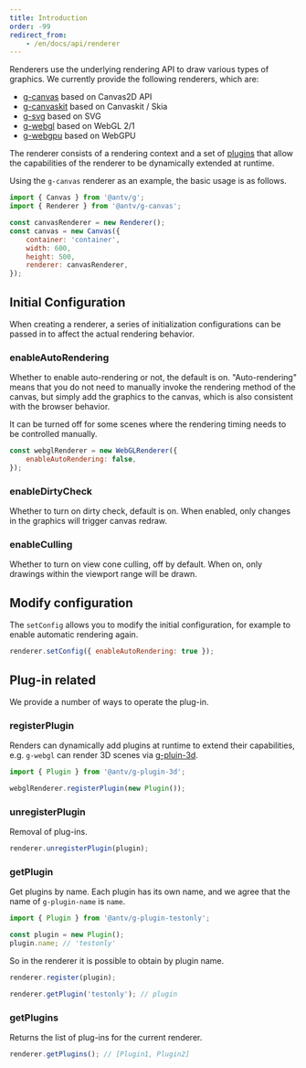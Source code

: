 ```yaml
---
title: Introduction
order: -99
redirect_from:
    - /en/docs/api/renderer
---
```


Renderers use the underlying rendering API to draw various types of graphics. We currently provide the following renderers, which are:

-   [g-canvas](/en/docs/api/renderer/canvas) based on Canvas2D API
-   [g-canvaskit](/en/docs/api/renderer/canvaskit) based on Canvaskit / Skia
-   [g-svg](/en/docs/api/renderer/svg) based on SVG
-   [g-webgl](/en/docs/api/renderer/webgl) based on WebGL 2/1
-   [g-webgpu](/en/docs/api/renderer/webgpu) based on WebGPU

The renderer consists of a rendering context and a set of [plugins](/en/docs/plugins/intro) that allow the capabilities of the renderer to be dynamically extended at runtime.

Using the `g-canvas` renderer as an example, the basic usage is as follows.

```js
import { Canvas } from '@antv/g';
import { Renderer } from '@antv/g-canvas';

const canvasRenderer = new Renderer();
const canvas = new Canvas({
    container: 'container',
    width: 600,
    height: 500,
    renderer: canvasRenderer,
});
```

## Initial Configuration

When creating a renderer, a series of initialization configurations can be passed in to affect the actual rendering behavior.

### enableAutoRendering

Whether to enable auto-rendering or not, the default is on. "Auto-rendering" means that you do not need to manually invoke the rendering method of the canvas, but simply add the graphics to the canvas, which is also consistent with the browser behavior.

It can be turned off for some scenes where the rendering timing needs to be controlled manually.

```js
const webglRenderer = new WebGLRenderer({
    enableAutoRendering: false,
});
```

### enableDirtyCheck

Whether to turn on dirty check, default is on. When enabled, only changes in the graphics will trigger canvas redraw.

### enableCulling

Whether to turn on view cone culling, off by default. When on, only drawings within the viewport range will be drawn.

## Modify configuration

The `setConfig` allows you to modify the initial configuration, for example to enable automatic rendering again.

```js
renderer.setConfig({ enableAutoRendering: true });
```

## Plug-in related

We provide a number of ways to operate the plug-in.

### registerPlugin

Renders can dynamically add plugins at runtime to extend their capabilities, e.g. `g-webgl` can render 3D scenes via [g-pluin-3d](/en/docs/plugins/3d).

```js
import { Plugin } from '@antv/g-plugin-3d';

webglRenderer.registerPlugin(new Plugin());
```

### unregisterPlugin

Removal of plug-ins.

```js
renderer.unregisterPlugin(plugin);
```

### getPlugin

Get plugins by name. Each plugin has its own name, and we agree that the name of `g-plugin-name` is `name`.

```js
import { Plugin } from '@antv/g-plugin-testonly';

const plugin = new Plugin();
plugin.name; // 'testonly'
```

So in the renderer it is possible to obtain by plugin name.

```js
renderer.register(plugin);

renderer.getPlugin('testonly'); // plugin
```

### getPlugins

Returns the list of plug-ins for the current renderer.

```js
renderer.getPlugins(); // [Plugin1, Plugin2]
```
